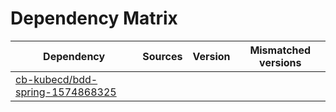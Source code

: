 # Dependency Matrix

Dependency | Sources | Version | Mismatched versions
---------- | ------- | ------- | -------------------
[cb-kubecd/bdd-spring-1574868325](https://github.com/cb-kubecd/bdd-spring-1574868325.git) |  | []() | 
